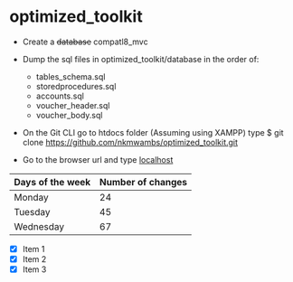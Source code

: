 # optimized_toolkit

- Create a ~~database~~ compatl8_mvc 

- Dump the sql files in optimized_toolkit/database in the order of:
  - tables_schema.sql
  - storedprocedures.sql
  - accounts.sql
  - voucher_header.sql
  - voucher_body.sql
 - On the Git CLI go to htdocs folder (Assuming using XAMPP) type $ git clone https://github.com/nkmwambs/optimized_toolkit.git
 - Go to the browser url and type [localhost](http://localhost/optimized_toolkit)
 
 Days of the week| Number of changes|
 ----------------|------------------|
 Monday| 24 |
 Tuesday| 45|
 Wednesday|67|
 
-[x] Item 1
-[x]  Item 2
-[x]  Item 3
